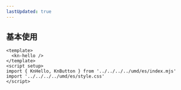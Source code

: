 ```yaml
---
lastUpdated: true
---
```


<script setup>
import { KnHello , KnButton } from '../../../../umd/es/index.mjs';
import '../../../../umd/es/style.css'
import ComponentCard from '../../../components/component-card/index.vue'
</script>

## 基本使用

<ComponentCard code="">
<template #component>
<kn-hello />
</template>
</ComponentCard>

<kn-button label="点击" />

```vue
<template>
  <kn-hello />
</template>
<script setup>
import { KnHello, KnButton } from '../../../../umd/es/index.mjs'
import '../../../../umd/es/style.css'
</script>
```
